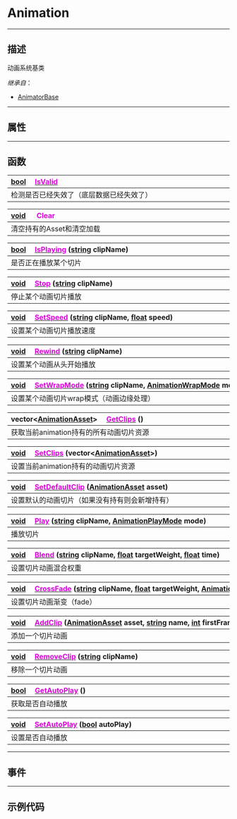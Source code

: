 # Animation
------------------------------------------------------------------------------------------
## 描述

动画系统基类

*继承自*：
* [AnimatorBase](/Api/Class/Animation/SandboxAnimatorBase.md)

------------------------------------------------------------------------------------------
## 属性

------------------------------------------------------------------------------------------
## 函数

|<div style="width:1000px">[bool](/Api/DataType/Bool.md) &emsp;[<font color="dd00dd">IsValid</font>](/Api/Class/Animation/SandboxAnimation_F/IsValid.md)</div>|
|:---|
|检测是否已经失效了（底层数据已经失效了）|

|<div style="width:1000px">[void](/Api/Parameter/void.md) &emsp; <font color="dd00dd">Clear</font> </div>|
|:---|
|清空持有的Asset和清空加载|

|<div style="width:1000px">[bool](/Api/DataType/Bool.md) &emsp;[<font color="dd00dd">IsPlaying</font>](/Api/Class/Animation/SandboxAnimation_F/IsPlaying.md) ([string](/Api/DataType/String.md) clipName)</div>|
|:---|
|是否正在播放某个切片|

|<div style="width:1000px">[void](/Api/Parameter/void.md) &emsp;[<font color="dd00dd">Stop</font>](/Api/Class/Animation/SandboxAnimation_F/Stop.md) ([string](/Api/DataType/String.md) clipName)</div>|
|:---|
|停止某个动画切片播放|

|<div style="width:1000px">[void](/Api/Parameter/void.md) &emsp;[<font color="dd00dd">SetSpeed</font>](/Api/Class/Animation/SandboxAnimation_F/SetSpeed.md) ([string](/Api/DataType/String.md) clipName, [float](/Api/DataType/Float.md) speed)</div>|
|:---|
|设置某个动画切片播放速度|

|<div style="width:1000px">[void](/Api/Parameter/void.md) &emsp;[<font color="dd00dd">Rewind</font>](/Api/Class/Animation/SandboxAnimation_F/Rewind.md) ([string](/Api/DataType/String.md) clipName)</div>|
|:---|
|设置某个动画从头开始播放|

|<div style="width:1000px">[void](/Api/Parameter/void.md) &emsp;[<font color="dd00dd">SetWrapMode</font>](/Api/Class/Animation/SandboxAnimation_F/SetWrapMode.md) ([string](/Api/DataType/String.md) clipName, [AnimationWrapMode](/Api/Enumerate/Animation/AnimationWrapMode.md) mode)</div>|
|:---|
|设置某个动画切片wrap模式（动画边缘处理）|

|<div style="width:1000px"> vector<[AnimationAsset](/Api/Class/Animation/SandboxAnimationAsset.md)> &emsp;[<font color="dd00dd">GetClips</font>](/Api/Class/Animation/SandboxAnimation_F/GetClips.md) ()</div>|
|:---|
|获取当前animation持有的所有动画切片资源|

|<div style="width:1000px">[void](/Api/Parameter/void.md) &emsp;[<font color="dd00dd">SetClips</font>](/Api/Class/Animation/SandboxAnimation_F/SetClips.md) (vector<[AnimationAsset](/Api/Class/Animation/SandboxAnimationAsset.md)>)</div>|
|:---|
|设置当前animation持有的动画切片资源|

|<div style="width:1000px">[void](/Api/Parameter/void.md) &emsp;[<font color="dd00dd">SetDefaultClip</font>](/Api/Class/Animation/SandboxAnimation_F/SetDefaultClip.md) ([AnimationAsset](/Api/Class/Animation/SandboxAnimationAsset.md) asset)</div>|
|:---|
|设置默认的动画切片（如果没有持有则会新增持有）|

|<div style="width:1000px">[void](/Api/Parameter/void.md) &emsp;[<font color="dd00dd">Play</font>](/Api/Class/Animation/SandboxAnimation_F/Play.md) ([string](/Api/DataType/String.md) clipName, [AnimationPlayMode](/Api/Enumerate/Animation/AnimationPlayMode.md) mode)</div>|
|:---|
|播放切片|

|<div style="width:1000px">[void](/Api/Parameter/void.md) &emsp;[<font color="dd00dd">Blend</font>](/Api/Class/Animation/SandboxAnimation_F/Blend.md) ([string](/Api/DataType/String.md) clipName, [float](/Api/DataType/Float.md) targetWeight, [float](/Api/DataType/Float.md) time)</div>|
|:---|
|设置切片动画混合权重|

|<div style="width:1000px">[void](/Api/Parameter/void.md) &emsp;[<font color="dd00dd">CrossFade</font>](/Api/Class/Animation/SandboxAnimation_F/CrossFade.md) ([string](/Api/DataType/String.md) clipName, [float](/Api/DataType/Float.md) targetWeight, [AnimationPlayMode](/Api/Enumerate/Animation/AnimationPlayMode.md) mode)</div>|
|:---|
|设置切片动画渐变（fade）|

|<div style="width:1000px">[void](/Api/Parameter/void.md) &emsp;[<font color="dd00dd">AddClip</font>](/Api/Class/Animation/SandboxAnimation_F/AddClip.md) ([AnimationAsset](/Api/Class/Animation/SandboxAnimationAsset.md) asset, [string](/Api/DataType/String.md) name, [int](/Api/DataType/Int.md) firstFrame, [int](/Api/DataType/Int.md) lastFrame, [bool](/Api/DataType/Bool.md) loop)</div>|
|:---|
|添加一个切片动画|

|<div style="width:1000px">[void](/Api/Parameter/void.md) &emsp;[<font color="dd00dd">RemoveClip</font>](/Api/Class/Animation/SandboxAnimation_F/RemoveClip.md) ([string](/Api/DataType/String.md) clipName)</div>|
|:---|
|移除一个切片动画|

|<div style="width:1000px">[bool](/Api/DataType/Bool.md) &emsp;[<font color="dd00dd">GetAutoPlay</font>](/Api/Class/Animation/SandboxAnimation_F/GetAutoPlay.md) ()</div>|
|:---|
|获取是否自动播放|

|<div style="width:1000px">[void](/Api/Parameter/void.md) &emsp;[<font color="dd00dd">SetAutoPlay</font>](/Api/Class/Animation/SandboxAnimation_F/SetAutoPlay.md) ([bool](/Api/DataType/Bool.md) autoPlay)</div>|
|:---|
|设置是否自动播放|

------------------------------------------------------------------------------------------
## 事件


------------------------------------------------------------------------------------------
## 示例代码

```lua
```